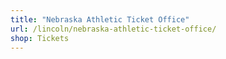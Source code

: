 ```yaml
---
title: "Nebraska Athletic Ticket Office"
url: /lincoln/nebraska-athletic-ticket-office/
shop: Tickets
---
```

